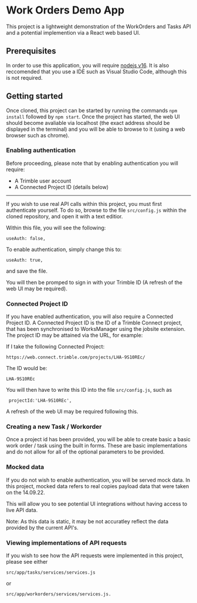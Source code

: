 # Work Orders Demo App
This project is a lightweight demonstration of the WorkOrders and Tasks API and a potential implemention via a React web based UI.

## Prerequisites
In order to use this application, you will require [nodejs v16](https://nodejs.org/en/). It is also reccomended that you use a IDE such as Visual Studio Code, although this is not required.

## Getting started
Once cloned, this project can be started by running the commands ```npm install``` followed by ```npm start```. 
Once the project has started, the web UI should become avaliable via localhost (the exact address should be displayed in the terminal) and you will be able to browse to it (using a web browser such as chrome).

### Enabling authentication
Before proceeding, please note that by enabling authentication you will require:

- A Trimble user account
- A Connected Project ID (details below)

----

If you wish to use real API calls within this project, you must first authenticate yourself. To do so, browse to the file ```src/config.js``` within the cloned repository, and open it with a text editior.

Within this file, you will see the following:

```    
useAuth: false,
````
To enable authentication, simply change this to:
```    
useAuth: true,
````
and save the file. 

You will then be promped to sign in with your Trimble ID (A refresh of the web UI may be required).

### Connected Project ID
If you have enabled authentication, you will also require a Connected Project ID. 
A Connected Project ID is the ID of a Trimble Connect project, that has been synchronised to WorksManager using the jobsite extension. The project ID may be attained via the URL, for example:

If I take the following Connected Project:
```
https://web.connect.trimble.com/projects/LHA-9S10REc/
```
The ID would be:
```
LHA-9S10REc
```

You will then have to write this ID into the file ```src/config.js```, such as 
```    
 projectId:'LHA-9S10REc',
````
A refresh of the web UI may be required following this.

### Creating a new Task / Workorder
Once a project id has been provided, you will be able to create basic a basic work order / task using the built in forms. These are basic implementations and do not allow for all of the optional parameters to be provided.

### Mocked data

If you do not wish to enable authentication, you will be served mock data.
In this project, mocked data refers to real copies payload data that were taken on the 14.09.22.

This will allow you to see potential UI integrations without having access to live API data.

Note: As this data is static, it may be not accuratley reflect the data provided by the current API's.

### Viewing implementations of API requests

If you wish to see how the API requests were implemented in this project, please see either 

```
src/app/tasks/services/services.js
```
or
```
src/app/workorders/services/services.js.
```

